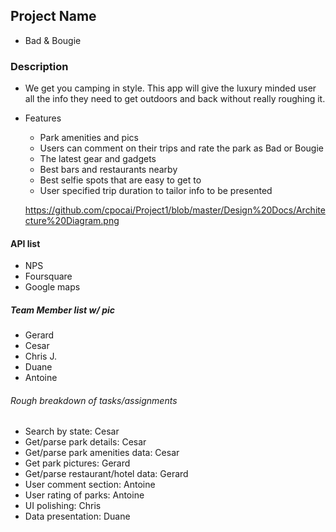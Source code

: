 ## Project Name
* Bad & Bougie

### Description
* We get you camping in style. This app will give the luxury minded user all the info they need to get outdoors and back without really roughing it.
* Features
  * Park amenities and pics
  * Users can comment on their trips and rate the park as Bad or Bougie
  * The latest gear and gadgets
  * Best bars and restaurants nearby
  * Best selfie spots that are easy to get to
  * User specified trip duration to tailor info to be presented
  
  https://github.com/cpocai/Project1/blob/master/Design%20Docs/Architecture%20Diagram.png
  
  
  

#### API list
* NPS
* Foursquare
* Google maps

##### Team Member list w/ pic
* Gerard
* Cesar
* Chris J.
* Duane
* Antoine

###### Rough breakdown of tasks/assignments
* Search by state: Cesar
* Get/parse park details: Cesar
* Get/parse park amenities data: Cesar
* Get park pictures: Gerard
* Get/parse restaurant/hotel data: Gerard
* User comment section: Antoine
* User rating of parks: Antoine
* UI polishing: Chris
* Data presentation: Duane
